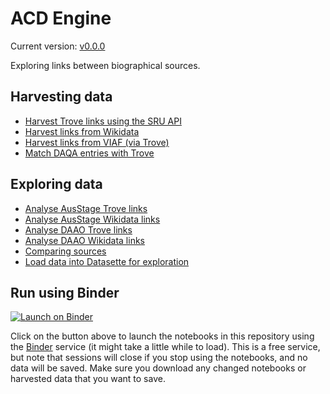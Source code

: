 # ACD Engine 

Current version: [v0.0.0](https://github.com/wragge/acd-engine/releases/tag/v0.0.0)

Exploring links between biographical sources.

## Harvesting data

* [Harvest Trove links using the SRU API](acde-trove-matching.ipynb)
* [Harvest links from Wikidata](acde-wd-matching.ipynb)
* [Harvest links from VIAF (via Trove)](acde-viaf-matching.ipynb)
* [Match DAQA entries with Trove](daqa-trove-matching.ipynb)

## Exploring data

* [Analyse AusStage Trove links](analyse-ausstage-trove-links.ipynb)
* [Analyse AusStage Wikidata links](analyse-ausstage-wd-links.ipynb)
* [Analyse DAAO Trove links](analyse-daao-trove-links.ipynb)
* [Analyse DAAO Wikidata links](analyse-daao-wd-links.ipynb)
* [Comparing sources](comparing-sources.ipynb)
* [Load data into Datasette for exploration](load-links-datasette.ipynb)


## Run using Binder

[![Launch on Binder](https://mybinder.org/badge_logo.svg)](https://mybinder.org/v2/gh/wragge/acd-engine/master/)

Click on the button above to launch the notebooks in this repository using the [Binder](https://mybinder.org/) service (it might take a little while to load). This is a free service, but note that sessions will close if you stop using the notebooks, and no data will be saved. Make sure you download any changed notebooks or harvested data that you want to save.